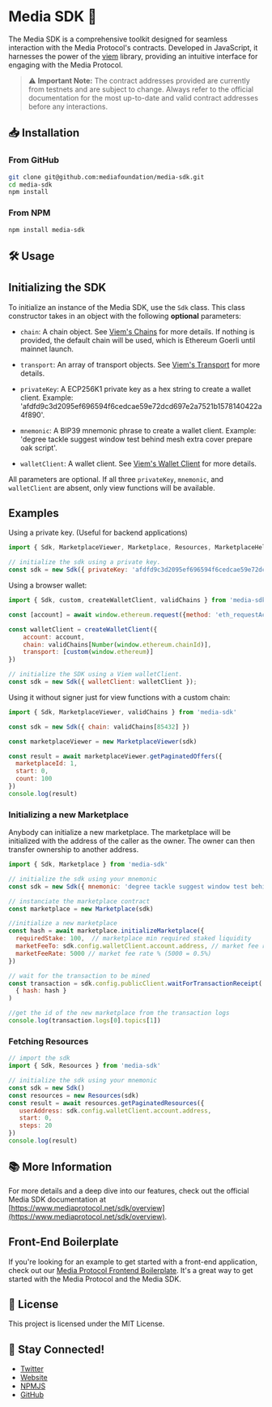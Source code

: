 # Media SDK 🚀

The Media SDK is a comprehensive toolkit designed for seamless interaction with the Media Protocol's contracts. Developed in JavaScript, it harnesses the power of the [viem](https://viem.sh/) library, providing an intuitive interface for engaging with the Media Protocol.

> ⚠️ **Important Note:** The contract addresses provided are currently from testnets and are subject to change. Always refer to the official documentation for the most up-to-date and valid contract addresses before any interactions.

## 📥 Installation

### From GitHub

```bash
git clone git@github.com:mediafoundation/media-sdk.git
cd media-sdk
npm install
```

### From NPM

```bash
npm install media-sdk
```

## 🛠️ Usage

## Initializing the SDK

To initialize an instance of the Media SDK, use the `Sdk` class. This class constructor takes in an object with the following **optional** parameters:

- `chain`: A chain object. See [Viem's Chains](https://viem.sh/docs/chains/introduction#chains) for more details. If nothing is provided, the default chain will be used, which is Ethereum Goerli until mainnet launch.

- `transport`: An array of transport objects. See [Viem's Transport](https://viem.sh/docs/clients/intro#transports) for more details.

- `privateKey`: A ECP256K1 private key as a hex string to create a wallet client. Example: 'afdfd9c3d2095ef696594f6cedcae59e72dcd697e2a7521b1578140422a4f890'.

- `mnemonic`: A BIP39 mnemonic phrase to create a wallet client. Example: 'degree tackle suggest window test behind mesh extra cover prepare oak script'.

- `walletClient`: A wallet client. See [Viem's Wallet Client](https://viem.sh/docs/clients/wallet.html) for more details.

All parameters are optional. If all three `privateKey`, `mnemonic`, and `walletClient` are absent, only view functions will be available.

## Examples

Using a private key. (Useful for backend applications)

```javascript
import { Sdk, MarketplaceViewer, Marketplace, Resources, MarketplaceHelper } from 'media-sdk'

// initialize the sdk using a private key.
const sdk = new Sdk({ privateKey: 'afdfd9c3d2095ef696594f6cedcae59e72dcd697e2a7521b1578140422a4f890' })
```

Using a browser wallet:

```javascript
import { Sdk, custom, createWalletClient, validChains } from 'media-sdk'

const [account] = await window.ethereum.request({method: 'eth_requestAccounts'})

const walletClient = createWalletClient({
    account: account,
    chain: validChains[Number(window.ethereum.chainId)],
    transport: [custom(window.ethereum)]
})

// initialize the SDK using a Viem walletClient. 
const sdk = new Sdk({ walletClient: walletClient });
```

Using it without signer just for view functions with a custom chain:

```javascript
import { Sdk, MarketplaceViewer, validChains } from 'media-sdk'

const sdk = new Sdk({ chain: validChains[85432] })

const marketplaceViewer = new MarketplaceViewer(sdk)

const result = await marketplaceViewer.getPaginatedOffers({
  marketplaceId: 1, 
  start: 0, 
  count: 100
})
console.log(result)

```

### Initializing a new Marketplace

Anybody can initialize a new marketplace. The marketplace will be initialized with the address of the caller as the owner. The owner can then transfer ownership to another address.

```javascript 
import { Sdk, Marketplace } from 'media-sdk'

// initialize the sdk using your mnemonic
const sdk = new Sdk({ mnemonic: 'degree tackle suggest window test behind mesh extra cover prepare oak script' })

// instanciate the marketplace contract
const marketplace = new Marketplace(sdk)

//initialize a new marketplace
const hash = await marketplace.initializeMarketplace({
  requiredStake: 100,  // marketplace min required staked liquidity 
  marketFeeTo: sdk.config.walletClient.account.address, // market fee recipient address 
  marketFeeRate: 5000 // market fee rate % (5000 = 0.5%)
})

// wait for the transaction to be mined
const transaction = sdk.config.publicClient.waitForTransactionReceipt( 
  { hash: hash }
)

//get the id of the new marketplace from the transaction logs
console.log(transaction.logs[0].topics[1])

```

### Fetching Resources

```javascript
// import the sdk
import { Sdk, Resources } from 'media-sdk'

// initialize the sdk using your mnemonic
const sdk = new Sdk()
const resources = new Resources(sdk)
const result = await resources.getPaginatedResources({
   userAddress: sdk.config.walletClient.account.address, 
   start: 0, 
   steps: 20 
})
console.log(result)
```

## 📚 More Information

For more details and a deep dive into our features, check out the official Media SDK documentation at [https://www.mediaprotocol.net/sdk/overview](https://www.mediaprotocol.net/sdk/overview).

## Front-End Boilerplate

If you're looking for an example to get started with a front-end application, check out our [Media Protocol Frontend Boilerplate](https://github.com/mediafoundation/media-protocol-frontend-boilerplate). It's a great way to get started with the Media Protocol and the Media SDK.

## 📝 License

This project is licensed under the MIT License.

## 📢 Stay Connected!

- [Twitter](https://twitter.com/Media_FDN)
- [Website](https://www.mediaprotocol.net)
- [NPMJS](https://www.npmjs.com/package/media-sdk)
- [GitHub](https://github.com/mediafoundation/media-sdk)
